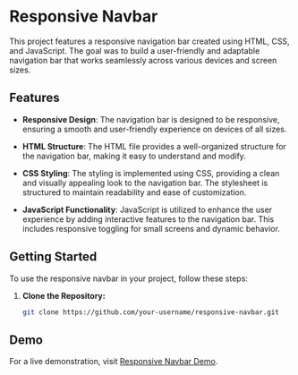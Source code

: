 # Responsive Navbar

This project features a responsive navigation bar created using HTML, CSS, and JavaScript. The goal was to build a user-friendly and adaptable navigation bar that works seamlessly across various devices and screen sizes.

## Features

- **Responsive Design**: The navigation bar is designed to be responsive, ensuring a smooth and user-friendly experience on devices of all sizes.

- **HTML Structure**: The HTML file provides a well-organized structure for the navigation bar, making it easy to understand and modify.

- **CSS Styling**: The styling is implemented using CSS, providing a clean and visually appealing look to the navigation bar. The stylesheet is structured to maintain readability and ease of customization.

- **JavaScript Functionality**: JavaScript is utilized to enhance the user experience by adding interactive features to the navigation bar. This includes responsive toggling for small screens and dynamic behavior.

## Getting Started

To use the responsive navbar in your project, follow these steps:

1. **Clone the Repository:**
   ```bash
   git clone https://github.com/your-username/responsive-navbar.git

## Demo

For a live demonstration, visit [Responsive Navbar Demo]( https://mrahmadhassankhan.github.io/Responsive-Navbar/).
